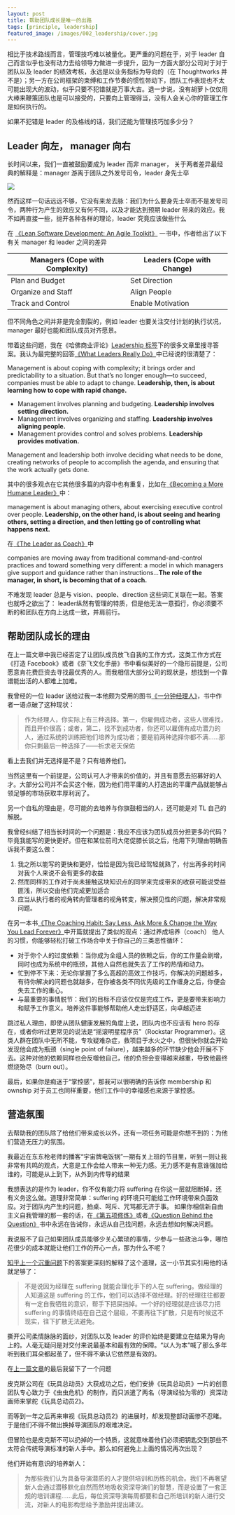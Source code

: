 ```yaml
---
layout: post
title: 帮助团队成长是唯一的出路
tags: [principle, leadership]
featured_image: /images/002_leadership/cover.jpg
---
```


相比于技术路线而言，管理技巧难以被量化。更严重的问题在于，对于 leader 自己而言似乎也没有动力去给领导力做进一步提升，因为一方面大部分公司对于对于团队以及 leader 的绩效考核，永远是以业务指标为导向的（在 Thoughtworks 并不是）；另一方在公司框架的束缚和工作节奏的惯性带动下，团队工作表现也不太可能出现大的波动，似乎只要不犯错就是万事大吉。退一步说，没有胡萝卜仅仅用大棒来鞭策团队也是可以接受的，只要向上管理得当，没有人会关心你的管理工作是如何执行的。

如果不犯错是 leader 的及格线的话，我们还能为管理技巧加多少分？

## Leader 向左， manager 向右

长时间以来，我们一直被鼓励要成为 leader 而非 manager， 关于两者差异最经典的解释是：manager 游离于团队之外发号司令，leader 身先士卒

![](../images/002_leadership/boss_vs_leader.png)

然而这样一句话远远不够，它没有来龙去脉：我们为什么要身先士卒而不是发号司令，两种行为产生的效应又有何不同，以及才能达到预期 leader 带来的效应。我不如再直接一些，抛开各种各样的理论，leader 究竟应该做些什么

在 [《Lean Software Development: An Agile Toolkit》](https://www.amazon.com/Lean-Software-Development-Agile-Toolkit/dp/0321150783) 一书中，作者给出了以下有关 manager 和 leader 之间的差异

|Managers (Cope with Complexity)|	Leaders (Cope with Change)|
|-------------------------------|---------------------------|
|Plan and Budget|	Set Direction|
|Organize and Staff|Align People|
|Track and Control|Enable Motivation|

但不同角色之间并非是完全割裂的，例如 leader 也要关注交付计划的执行状况，manager 最好也能和团队成员对齐愿景。

带着这些问题，我在《哈佛商业评论》[Leadership 标签](https://hbr.org/topic/leadership)下的很多文章里搜寻答案。我认为最完整的回答[《What Leaders Really Do》](https://hbr.org/2001/12/what-leaders-really-do)中已经说的很清楚了：

Management is about coping with complexity; it brings order and predictability to a situation. But that’s no longer enough—to succeed, companies must be able to adapt to change. **Leadership, then, is about learning how to cope with rapid change.**

- Management involves planning and budgeting. **Leadership involves setting direction.**
- Management involves organizing and staffing. **Leadership involves aligning people.**
- Management provides control and solves problems. **Leadership provides motivation.**

Management and leadership both involve deciding what needs to be done, creating networks of people to accomplish the agenda, and ensuring that the work actually gets done.

其中的很多观点在它其他很多篇的内容中也有重复，比如在[《Becoming a More Humane Leader》](https://hbr.org/2021/11/becoming-a-more-humane-leader)中：

management is about managing others, about exercising executive control over people. **Leadership, on the other hand, is about seeing and hearing others, setting a direction, and then letting go of controlling what happens next.**

在[《The Leader as Coach》](https://hbr.org/2019/11/the-leader-as-coach)中

companies are moving away from traditional command-and-control practices and toward something very different: a model in which managers give support and guidance rather than instructions…**The role of the manager, in short, is becoming that of a coach.**

不难发现 leader 总是与 vision、people、direction 这些词汇关联在一起。答案也就呼之欲出了：
leader纵然有管理的特质，但是他无法一意孤行，你必须要不断的和团队在方向上达成一致，并肩前行。

## 帮助团队成长的理由

在上一篇文章中我已经否定了让团队成员放飞自我的工作方式，这类工作方式在《打造 Facebook》或者《奈飞文化手册》书中看似美好的一个隐形前提是，公司愿意肯花费巨资去寻找最优秀的人。而我相信大部分公司的现状是，想找到一个靠谱能出活的人都难上加难。

我曾经的一位 leader 送给过我一本他颇为受用的图书[《一分钟经理人》](http://product.dangdang.com/23761954.html)，书中作者一语点破了这种现状：

>作为经理人，你实际上有三种选择。第一，你雇佣成功者，这些人很难找，而且开价很高；或者，第二，找不到成功者，你还可以雇佣有成功潜力的人，通过系统的训练把他们培养为成功者；要是前两种选择你都不满……那你只剩最后一种选择了——祈求老天保佑

看上去我们并无选择是不是？只有培养他们。

当然这里有一个前提是，公司认可人才带来的价值的，并且有意愿去招募好的人才。大部分公司并不会买这个帐，因为他们用平庸的人打造出的平庸产品就能够占领足够的市场获取丰厚利润了。

另一个自私的理由是，尽可能的去培养与你旗鼓相当的人，还可能是对 TL 自己的解脱。

我曾经纠结了相当长时间的一个问题是：我应不应该为团队成员分担更多的代码？毕竟我能写的更快更好。但在和某位前司大佬促膝长谈之后，他用下列理由明确告诉我不要这么做：
1. 我之所以能写的更快和更好，恰恰是因为我已经驾轻就熟了，付出再多的时间对我个人来说不会有更多的收益
2. 然而同样的工作对于尚未接触这块知识点的同学来完成带来的收获可能说受益匪浅，所以交由他们完成更加适合
3. 应当从执行者的视角转向管理者的视角转变，解决预见性的问题，解决非常规问题。

在另一本书[《The Coaching Habit: Say Less, Ask More & Change the Way You Lead Forever》](https://www.amazon.com/Coaching-Habit-Less-Change-Forever/dp/0978440749)中开篇就提出了类似的观点：通过养成培养（coach） 他人的习惯，你能够轻松打破工作场合中关于你自己的三类恶性循环：
- 对于你个人的过度依赖：当你成为全组人员的依赖之后，你的工作量会剧增，同时也成为系统中的瓶颈，其他人自然也就失去了工作的热情和动力。
- 忙到停不下来：无论你掌握了多么高超的高效工作技巧，你解决的问题越多，有待你解决的问题也就越多，在你被各类不同优先级的工作缠身之后，你便会失去工作的重心。
- 与最重要的事情脱节：我们的目标不应该仅仅是完成工作，更是要带来影响力和赋予工作意义。培养这件事能够帮助他人走出舒适区，向卓越迈进

跳过私人理由，即使从团队健康发展的角度上说，团队内也不应该有 hero 的存在，或者你听过更常见的说法是“摇滚明星程序员”（Rockstar Programmer）。这类人群在团队中无所不能，专攻疑难杂症，救项目于水火之中，但很快你就会开始发现他会成为瓶颈（single point of failure），越来越多的环节缺少他会开展不下去。这种对他的依赖同样也会反噬他自己，他的负担会变得越来越重，导致他最终燃烧殆尽（burn out）。

最后，如果你是痴迷于“掌控感”，那我可以很明确的告诉你 membership 和 ownship 对于员工也同样重要，他们工作中的幸福感也来源于掌控感。

## 营造氛围

去帮助我的团队除了给他们带来成长以外，还有一项任务可能是你想不到的：为他们营造无压力的氛围。

我最近在东东枪老师的播客“宇宙牌电饭锅”一期有关上班的节目里，听到一则让我非常有共鸣的观点，大意是工作会给人带来一种无力感。无力感不是有意谁强加给谁的，可能是从上到下，从外到内传导的结果

我想表达的是作为 leader，你不仅有能力将 suffering 在你这一层就阻断掉，还有义务这么做。道理非常简单：suffering 的环境只可能给工作环境带来负面效应。对于团队内产生的问题，拍桌、呵斥、咒骂都无济于事。 如果你相信新自由主义自我管理的那一套的话，在[《第五项修炼》](http://product.dangdang.com/25216820.html)或者[《Question Behind the Question》](https://www.amazon.com/QBQ-Question-Behind-Practicing-Accountability/dp/0399152334)书中永远在告诫你，永远从自己找问题，永远去想如何解决问题。

我说服不了自己如果团队成员能够少关心繁琐的事情，少参与一些政治斗争，哪怕花很少的成本就能让他们工作的开心一点，那为什么不呢？

[知乎上一个沉重问题](https://www.zhihu.com/question/346895765/answer/838575128)下的答案更深刻的解释了这个道理，这一小节其实引用他的话就足够了：

>不是说因为经理在 suffering 就能合理化手下的人在 suffering。做经理的人知道这是 suffering 的工作，他们可以选择不做经理。好的经理往往都要有一定自我牺牲的意识，帮手下把屎挡掉。一个好的经理就是应该尽力把 suffering 的事情终结在自己这个层级，不要再往下扩散，只是有时候这不现实，往下扩散无法避免。

撕开公司柔情脉脉的面纱，对团队以及 leader 的评价始终是要建立在结果为导向上的。人毫无疑问是对交付来说最基本和最有效的保障。“以人为本”喊了那么多年听到我们耳朵都起茧了，但不得不承认它依然是有效的。

在[上一篇文章](https://www.v2think.com/tech-leader-mistake)的最后我留下了一个问题

皮克斯公司在《玩具总动员》大获成功之后，他们安排《玩具总动员》一片的创意团队专心致力于《虫虫危机》的制作，而只派遣了两名（导演经验为零的）资深动画师来掌舵《玩具总动员2》。

而等到一年之后再来审视《玩具总动员2》的进展时，却发现整部动画惨不忍睹。于是他们不得不做出换掉导演团队的艰难决定。

但冒险也是皮克斯不可以扔掉的一个特质，这就意味着他们必须把钥匙交到那些不太符合传统导演标准的新人手中。那么如何避免上上面的情况再次出现？

他们开始有意识的培养新人：

>为那些我们认为具备导演潜质的人才提供培训和历练的机会。我们不再奢望新人会通过潜移默化自然而然地吸收资深导演们的智慧，而是设置了一套正规的培训课程……此后，每位资深导演每周都要和自己所培训的新人进行交流，对新人的电影构思给予激励并提出建议。
































